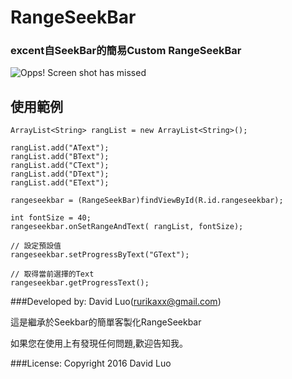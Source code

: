 # RangeSeekBar
### excent自SeekBar的簡易Custom RangeSeekBar
![Opps! Screen shot has missed](https://github.com/rurikaxx/RangeSeekBar/blob/master/rangseekbar.png)

使用範例
--------------------------------------------------
    ArrayList<String> rangList = new ArrayList<String>();

    rangList.add("AText");
    rangList.add("BText");
    rangList.add("CText");
    rangList.add("DText");
    rangList.add("EText");

    rangeseekbar = (RangeSeekBar)findViewById(R.id.rangeseekbar);

    int fontSize = 40;
    rangeseekbar.onSetRangeAndText( rangList, fontSize);

    // 設定預設值
    rangeseekbar.setProgressByText("GText");

    // 取得當前選擇的Text
    rangeseekbar.getProgressText();

###Developed by:
David Luo(rurikaxx@gmail.com)

這是繼承於Seekbar的簡單客製化RangeSeekbar

如果您在使用上有發現任何問題,歡迎告知我。

###License:
Copyright 2016 David Luo